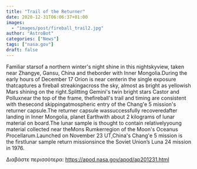 ```yaml
---
title: "Trail of the Returner"
date: 2020-12-31T06:06:37+01:00
images:
  - "images/post/fireball_trail2.jpg"
author: "AstroBot"
categories: ["News"]
tags: ["nasa.gov"]
draft: false
---
```


Familiar starsof a northern winter's night shine in this nightskyview, taken near Zhangye, Gansu, China and theborder with Inner Mongolia.During the early hours of December 17 Orion is near centerin the single exposure thatcaptures a fireball streakingacross the sky, almost as bright as yellowish Mars shining on the right.Splitting Gemini's twin bright stars Castor and Polluxnear the top of the frame, thefireball's trail and timing are consistent with thesecond skippingatmospheric entry of the Chang'e 5 mission's returner capsule.The returner capsule wassuccessfully recoveredafter landing in Inner Mongolia, planet Earthwith about 2 kilograms of lunar material on board.The lunar sample is thought to contain relativelyyoung material collected near theMons Rumkerregion of the Moon's Oceanus Procellarum.Launched on November 23 UT,China's Chang'e 5 mission is the firstlunar sample return missionsince the Soviet Union’s Luna 24 mission in 1976. 

Διαβάστε περισσότερα: https://apod.nasa.gov/apod/ap201231.html
